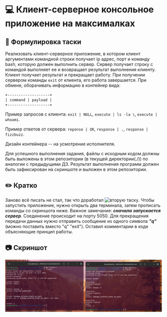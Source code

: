 # 💻 Клиент-серверное консольное приложение на максималках

## 📗 Формулировка таски
Реализовать клиент-серверное приложение, в котором клиент аргументами командной строки получает ip адрес, порт и команду bash, которую должен выполнить сервер. Сервер получает строку с командой выполняет ее и возвращает результат выполнения клиенту. Клиент получает результат и прекращает работу. При получении сервером команды `exit` от клиента, его работа завершается. При обмене, оборачивать информацию в контейнер вида:

```
+-------------------+
| command | payload |
+-------------------+
```

Пример запросов с клиента: `exit | NULL`, `execute | ls -la \`, `execute | whoami`.

Пример ответов от сервера: `reponse | OK`, `response | .`, `response | fizzbuzz`.

Дизайн контейнера -- на усмотрение исполнителя.

Для успешного выполнения задания, файлы с исходным кодом должны быть выложены в этом репозитории (в текущей директории(./)) по аналогии с предыдущими ДЗ. Результат выполнения программ должен быть зафиксирован на скриншоте и выложен в этом репозитории.

## ✏️ Кратко
Заново всё писать не стал, так что доработал ![вторую таску](https://github.com/rtu-os/ktso-0x-20/tree/main/ktso-06-20/04_Danila_Egorov/task02). Чтобы запустить приложение, нужно открыть два терминала, затем прописать команды со скриншота ниже. Важное замечание: ***сначала запускается сервер***. Соединение происходит на порту 5050. Для прекращения передачи данных нужно отправить сообщение из одного символа ***"q"*** (можно поставить вместо "q" "exit"). Оставил комментарии в коде объясняющие принцип работы.

## 📷 Скриншот
![screenshot](screenshot.png)
